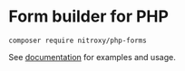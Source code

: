 # Form builder for PHP

<code>composer require nitroxy/php-forms</code>

See [documentation](http://nitroxy.github.io/php-forms/) for examples and usage.

